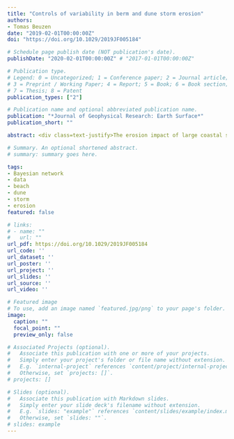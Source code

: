 ```yaml
---
title: "Controls of variability in berm and dune storm erosion"
authors:
- Tomas Beuzen
date: "2019-02-01T00:00:00Z"
doi: "https://doi.org/10.1029/2019JF005184"

# Schedule page publish date (NOT publication's date).
publishDate: "2020-02-01T00:00:00Z" # "2017-01-01T00:00:00Z"

# Publication type.
# Legend: 0 = Uncategorized; 1 = Conference paper; 2 = Journal article;
# 3 = Preprint / Working Paper; 4 = Report; 5 = Book; 6 = Book section;
# 7 = Thesis; 8 = Patent
publication_types: ["2"]

# Publication name and optional abbreviated publication name.
publication: "*Journal of Geophysical Research: Earth Surface*"
publication_short: ""

abstract: <div class=text-justify>The erosion impact of large coastal storm events typically occurs across broad (100s of km) sections of coastline and may include significant variability both alongshore and vertically between the berm and dunes. Identifying controls of variability in storm erosion is critical to understanding the response of coastlines to present and changing storminess. This contribution analyses immediate pre‐ and post‐storm Lidar data of over 1700 cross‐shore profile transects, determined at every 100 m alongshore and spanning 400km of the southeast Australian coastline. This unique dataset allowed for a data‐driven Bayesian network analysis of the key relationships between the measured storm erosion response and a range of variables describing the antecedent morphology and hydrodynamic forcing at the coastline. It was found that while erosion of the dune and berm was observed to increase with increased exposure of the local profile to incident storm waves, additional erosion controls were found to be different for these two different sections of the beach. Erosion of the berm was specifically linked to the pre‐storm berm volume, with more accreted berms experiencing a greater proportion of erosion of the overall berm, regardless of variability in forcing conditions. In contrast, dune erosion was equally controlled by the exceedance of wave runup above the antecedent dune toe elevation and the width of the beach immediately fronting the dune, with wider beaches resulting in reduced dune erosion. The results of this large, data‐driven analysis provide important affirmation and insights into the primary controls of berm and dune storm erosion.</div>

# Summary. An optional shortened abstract.
# summary: summary goes here.

tags:
- Bayesian network
- data
- beach
- dune
- storm
- erosion
featured: false

# links:
# - name: ""
#   url: ""
url_pdf: https://doi.org/10.1029/2019JF005184
url_code: ''
url_dataset: ''
url_poster: ''
url_project: ''
url_slides: ''
url_source: ''
url_video: ''

# Featured image
# To use, add an image named `featured.jpg/png` to your page's folder.
image:
  caption: ""
  focal_point: ""
  preview_only: false

# Associated Projects (optional).
#   Associate this publication with one or more of your projects.
#   Simply enter your project's folder or file name without extension.
#   E.g. `internal-project` references `content/project/internal-project/index.md`.
#   Otherwise, set `projects: []`.
# projects: []

# Slides (optional).
#   Associate this publication with Markdown slides.
#   Simply enter your slide deck's filename without extension.
#   E.g. `slides: "example"` references `content/slides/example/index.md`.
#   Otherwise, set `slides: ""`.
# slides: example
---
```

<!-- {{% alert note %}}
Click the *Cite* button above to demo the feature to enable visitors to import publication metadata into their reference management software.
{{% /alert %}}

{{% alert note %}}
Click the *Slides* button above to demo Academic's Markdown slides feature.
{{% /alert %}}

# Supplementary notes can be added here, including [code and math](https://sourcethemes.com/academic/docs/writing-markdown-latex/). -->
